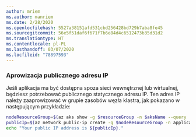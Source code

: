 ```yaml
---
author: mriem
ms.author: manriem
ms.date: 2/28/2020
ms.openlocfilehash: 5527a38151afd531cbd256428bd729b7aba8fe45
ms.sourcegitcommit: 56e5f51daf6f671f7b6e84d4c6512473b35d31d2
ms.translationtype: HT
ms.contentlocale: pl-PL
ms.lasthandoff: 03/07/2020
ms.locfileid: "78897593"
---
```

### <a name="provision-a-public-ip-address"></a>Aprowizacja publicznego adresu IP

Jeśli aplikacja ma być dostępna spoza sieci wewnętrznej lub wirtualnej, będziesz potrzebować publicznego statycznego adresu IP. Ten adres IP należy zaaprowizować w grupie zasobów węzła klastra, jak pokazano w następującym przykładzie:

```bash
nodeResourceGroup=$(az aks show -g $resourceGroup -n $aksName --query 'nodeResourceGroup' -o tsv)
publicIp=$(az network public-ip create -g $nodeResourceGroup -n applicationIp --sku Standard --allocation-method Static --query 'publicIp.ipAddress' -o tsv)
echo "Your public IP address is ${publicIp}."
```
